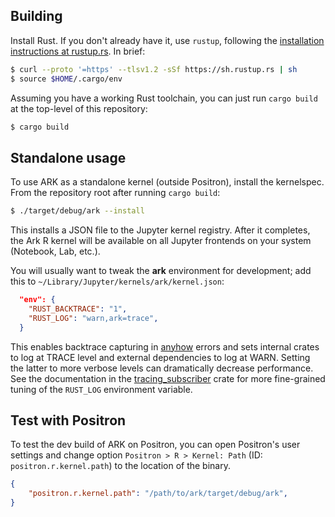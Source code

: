 ## Building

Install Rust. If you don't already have it, use `rustup`, following the [installation instructions at rustup.rs](https://rustup.rs/). In brief:

```bash
$ curl --proto '=https' --tlsv1.2 -sSf https://sh.rustup.rs | sh
$ source $HOME/.cargo/env
```

Assuming you have a working Rust toolchain, you can just run `cargo build` at the top-level of this repository:

```sh
$ cargo build
```


## Standalone usage

To use ARK as a standalone kernel (outside Positron), install the kernelspec. From the repository root after running `cargo build`:

```sh
$ ./target/debug/ark --install
```

This installs a JSON file to the Jupyter kernel registry. After it completes, the Ark R kernel will be available on all Jupyter frontends on your system (Notebook, Lab, etc.).

You will usually want to tweak the **ark** environment for development; add this to `~/Library/Jupyter/kernels/ark/kernel.json`:

```json
  "env": {
    "RUST_BACKTRACE": "1",
    "RUST_LOG": "warn,ark=trace",
  }
```

This enables backtrace capturing in [anyhow](https://docs.rs/anyhow) errors and sets internal crates to log at TRACE level and external dependencies to log at WARN. Setting the latter to more verbose levels can dramatically decrease performance. See the documentation in the [tracing_subscriber](https://docs.rs/tracing-subscriber/latest/tracing_subscriber/filter/struct.EnvFilter.html) crate for more fine-grained tuning of the `RUST_LOG` environment variable.

## Test with Positron

To test the dev build of ARK on Positron, you can open Positron's user settings
and change option `Positron > R > Kernel: Path` (ID: `positron.r.kernel.path`)
to the location of the binary.

```json
{
    "positron.r.kernel.path": "/path/to/ark/target/debug/ark",
}
```
